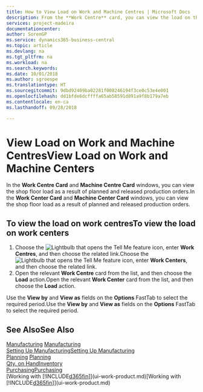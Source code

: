 ```yaml
---
title: How to View Load on Work and Machine Centres | Microsoft Docs
description: From the **Work Centre** card, you can view the load on the work centres as a result of released production orders.
services: project-madeira
documentationcenter: 
author: SorenGP
ms.service: dynamics365-business-central
ms.topic: article
ms.devlang: na
ms.tgt_pltfrm: na
ms.workload: na
ms.search.keywords: 
ms.date: 10/01/2018
ms.author: sgroespe
ms.translationtype: HT
ms.sourcegitcommit: 9dbd92409ba02281f008246194f3ce0c53e4e001
ms.openlocfilehash: dd1bfde6dcffffa65ab58591d891a9f8b179a7eb
ms.contentlocale: en-ca
ms.lasthandoff: 09/28/2018

---
```

# <a name="view-load-on-work-and-machine-centers"></a><span data-ttu-id="f3b2f-103">View Load on Work and Machine Centres</span><span class="sxs-lookup"><span data-stu-id="f3b2f-103">View Load on Work and Machine Centers</span></span>
<span data-ttu-id="f3b2f-104">In the **Work Centre Card** and **Machine Centre Card** windows, you can view the shop floor load as a result of planned and released production orders.</span><span class="sxs-lookup"><span data-stu-id="f3b2f-104">In the **Work Center Card** and **Machine Center Card** windows, you can view the shop floor load as a result of planned and released production orders.</span></span>    

## <a name="to-view-the-load-on-work-centers"></a><span data-ttu-id="f3b2f-105">To view the load on work centres</span><span class="sxs-lookup"><span data-stu-id="f3b2f-105">To view the load on work centers</span></span>  
1.  <span data-ttu-id="f3b2f-106">Choose the ![Lightbulb that opens the Tell Me feature](media/ui-search/search_small.png "Tell me what you want to do") icon, enter **Work Centres**, and then choose the related link.</span><span class="sxs-lookup"><span data-stu-id="f3b2f-106">Choose the ![Lightbulb that opens the Tell Me feature](media/ui-search/search_small.png "Tell me what you want to do") icon, enter **Work Centers**, and then choose the related link.</span></span>  
2.  <span data-ttu-id="f3b2f-107">Open the relevant **Work Centre** card from the list, and then choose the **Load** action.</span><span class="sxs-lookup"><span data-stu-id="f3b2f-107">Open the relevant **Work Center** card from the list, and then choose the **Load** action.</span></span>  

<span data-ttu-id="f3b2f-108">Use the **View by** and **View as** fields on the **Options** FastTab to select the required period.</span><span class="sxs-lookup"><span data-stu-id="f3b2f-108">Use the **View by** and **View as** fields on the **Options** FastTab to select the required period.</span></span>  

## <a name="see-also"></a><span data-ttu-id="f3b2f-109">See Also</span><span class="sxs-lookup"><span data-stu-id="f3b2f-109">See Also</span></span>  
<span data-ttu-id="f3b2f-110">[Manufacturing](production-manage-manufacturing.md)  </span><span class="sxs-lookup"><span data-stu-id="f3b2f-110">[Manufacturing](production-manage-manufacturing.md)  </span></span>  
[<span data-ttu-id="f3b2f-111">Setting Up Manufacturing</span><span class="sxs-lookup"><span data-stu-id="f3b2f-111">Setting Up Manufacturing</span></span>](production-configure-production-processes.md)  
<span data-ttu-id="f3b2f-112">[Planning](production-planning.md)    </span><span class="sxs-lookup"><span data-stu-id="f3b2f-112">[Planning](production-planning.md)    </span></span>  
[<span data-ttu-id="f3b2f-113">Qty. on Hand</span><span class="sxs-lookup"><span data-stu-id="f3b2f-113">Inventory</span></span>](inventory-manage-inventory.md)  
[<span data-ttu-id="f3b2f-114">Purchasing</span><span class="sxs-lookup"><span data-stu-id="f3b2f-114">Purchasing</span></span>](purchasing-manage-purchasing.md)  
<span data-ttu-id="f3b2f-115">[Working with [!INCLUDE[d365fin](includes/d365fin_md.md)]](ui-work-product.md)</span><span class="sxs-lookup"><span data-stu-id="f3b2f-115">[Working with [!INCLUDE[d365fin](includes/d365fin_md.md)]](ui-work-product.md)</span></span>

